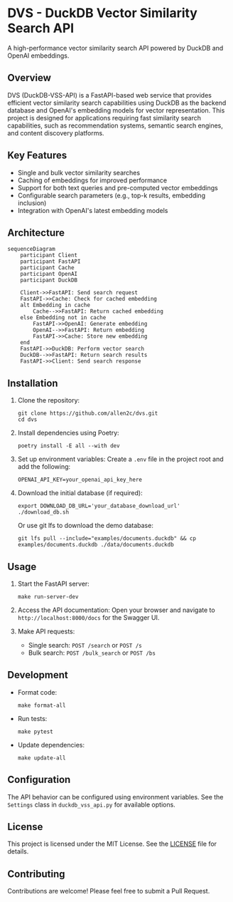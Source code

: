 # DVS - DuckDB Vector Similarity Search API

A high-performance vector similarity search API powered by DuckDB and OpenAI embeddings.

## Overview

DVS (DuckDB-VSS-API) is a FastAPI-based web service that provides efficient vector similarity search capabilities using DuckDB as the backend database and OpenAI's embedding models for vector representation. This project is designed for applications requiring fast similarity search capabilities, such as recommendation systems, semantic search engines, and content discovery platforms.

## Key Features

- Single and bulk vector similarity searches
- Caching of embeddings for improved performance
- Support for both text queries and pre-computed vector embeddings
- Configurable search parameters (e.g., top-k results, embedding inclusion)
- Integration with OpenAI's latest embedding models

## Architecture

```mermaid
sequenceDiagram
    participant Client
    participant FastAPI
    participant Cache
    participant OpenAI
    participant DuckDB

    Client->>FastAPI: Send search request
    FastAPI->>Cache: Check for cached embedding
    alt Embedding in cache
        Cache-->>FastAPI: Return cached embedding
    else Embedding not in cache
        FastAPI->>OpenAI: Generate embedding
        OpenAI-->>FastAPI: Return embedding
        FastAPI->>Cache: Store new embedding
    end
    FastAPI->>DuckDB: Perform vector search
    DuckDB-->>FastAPI: Return search results
    FastAPI->>Client: Send search response
```

## Installation

1. Clone the repository:
   ```shell
   git clone https://github.com/allen2c/dvs.git
   cd dvs
   ```

2. Install dependencies using Poetry:
   ```shell
   poetry install -E all --with dev
   ```

3. Set up environment variables:
   Create a `.env` file in the project root and add the following:
   ```shell
   OPENAI_API_KEY=your_openai_api_key_here
   ```

4. Download the initial database (if required):
   ```shell
   export DOWNLOAD_DB_URL='your_database_download_url'
   ./download_db.sh
   ```

   Or use git lfs to download the demo database:
   ```shell
   git lfs pull --include="examples/documents.duckdb" && cp examples/documents.duckdb ./data/documents.duckdb
   ```

## Usage

1. Start the FastAPI server:
   ```shell
   make run-server-dev
   ```

2. Access the API documentation:
   Open your browser and navigate to `http://localhost:8000/docs` for the Swagger UI.

3. Make API requests:
   - Single search: `POST /search` or `POST /s`
   - Bulk search: `POST /bulk_search` or `POST /bs`

## Development

- Format code:
  ```shell
  make format-all
  ```

- Run tests:
  ```shell
  make pytest
  ```

- Update dependencies:
  ```shell
  make update-all
  ```

## Configuration

The API behavior can be configured using environment variables. See the `Settings` class in `duckdb_vss_api.py` for available options.

## License

This project is licensed under the MIT License. See the [LICENSE](LICENSE) file for details.

## Contributing

Contributions are welcome! Please feel free to submit a Pull Request.
